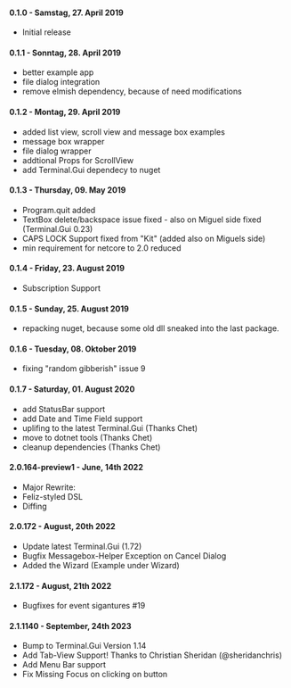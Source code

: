 #### 0.1.0 - Samstag, 27. April 2019
* Initial release

#### 0.1.1 - Sonntag, 28. April 2019
* better example app
* file dialog integration
* remove elmish dependency, because of need modifications

#### 0.1.2 - Montag, 29. April 2019
* added list view, scroll view and message box examples
* message box wrapper
* file dialog wrapper
* addtional Props for ScrollView
* add Terminal.Gui dependecy to nuget

#### 0.1.3 - Thursday, 09. May 2019
* Program.quit added
* TextBox delete/backspace issue fixed - also on Miguel side fixed (Terminal.Gui 0.23)
* CAPS LOCK Support fixed from "Kit" (added also on Miguels side)
* min requirement for netcore to 2.0 reduced

#### 0.1.4 - Friday, 23. August 2019
* Subscription Support

#### 0.1.5 - Sunday, 25. August 2019
* repacking nuget, because some old dll sneaked into the last package.

#### 0.1.6 - Tuesday, 08. Oktober 2019
* fixing "random gibberish" issue 9

#### 0.1.7 - Saturday, 01. August 2020
* add StatusBar support
* add Date and Time Field support
* uplifing to the latest Terminal.Gui (Thanks Chet)
* move to dotnet tools (Thanks Chet)
* cleanup dependencies (Thanks Chet)


#### 2.0.164-preview1 - June, 14th 2022
* Major Rewrite:
* Feliz-styled DSL
* Diffing

#### 2.0.172 - August, 20th 2022
* Update latest Terminal.Gui (1.72)
* Bugfix Messagebox-Helper Exception on Cancel Dialog
* Added the Wizard (Example under Wizard)

#### 2.1.172 - August, 21th 2022
* Bugfixes for event sigantures #19

#### 2.1.1140 - September, 24th 2023
* Bump to Terminal.Gui Version 1.14
* Add Tab-View Support! Thanks to  Christian Sheridan (@sheridanchris)
* Add Menu Bar support
* Fix Missing Focus on clicking on button

